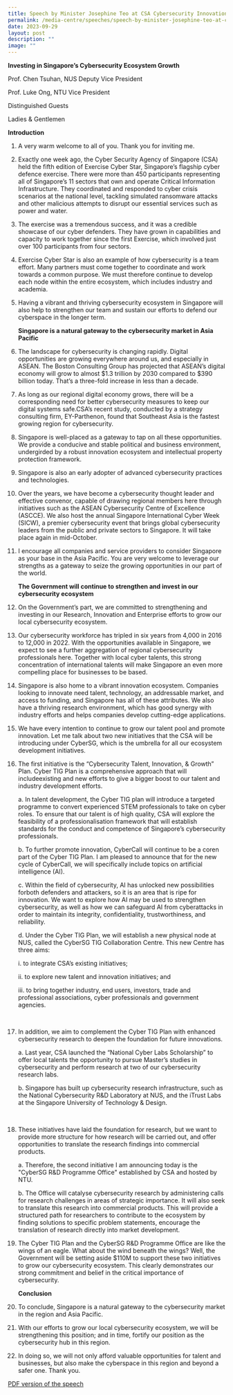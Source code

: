 ```yaml
---
title: Speech by Minister Josephine Teo at CSA Cybersecurity Innovation Day
permalink: /media-centre/speeches/speech-by-minister-josephine-teo-at-csa-cybersecurity-innovation-day/
date: 2023-09-29
layout: post
description: ""
image: ""
---
```

   **Investing in Singapore’s Cybersecurity Ecosystem Growth**

Prof. Chen Tsuhan, NUS Deputy Vice President

Prof. Luke Ong, NTU Vice President

Distinguished Guests

Ladies &amp; Gentlemen

  **Introduction**
		
1.  A very warm welcome to all of you. Thank you for inviting me.

2. Exactly one week ago, the Cyber Security Agency of Singapore (CSA) held the fifth edition of Exercise Cyber Star, Singapore’s flagship cyber defence exercise. There were more than 450 participants representing all of Singapore’s 11 sectors that own and operate Critical Information Infrastructure. They coordinated and responded to cyber crisis scenarios at the national level, tackling simulated ransomware attacks   and other malicious attempts to disrupt our essential services such as power and water.

3. The exercise was a tremendous success, and it was a credible showcase of our cyber defenders. They have grown in capabilities and capacity to work together since the first Exercise, which involved just over 100 participants from four sectors.

4. Exercise Cyber Star is also an example of how cybersecurity is a team effort. Many partners must come together to coordinate and work towards a common purpose. We must therefore continue to develop each node within the entire ecosystem, which includes industry and academia.

5. Having a vibrant and thriving cybersecurity ecosystem in Singapore will also help to strengthen our team and sustain our efforts to defend our cyberspace in the longer term.

    **Singapore is a natural gateway to the cybersecurity market in Asia Pacific**
			 
6. The landscape for cybersecurity is changing rapidly. Digital opportunities are growing everywhere around us, and especially in ASEAN. The Boston Consulting Group has projected that ASEAN’s digital economy will grow to almost $1.3 trillion by 2030 compared to $390 billion today. That’s a three-fold increase in less than a decade.

7. As long as our regional digital economy grows, there will be a corresponding need for better cybersecurity measures to keep our digital systems safe.CSA’s recent study, conducted by a strategy consulting firm, EY-Parthenon, found that Southeast Asia is the fastest growing region for cybersecurity.

8. Singapore is well-placed as a gateway to tap on all these opportunities. We provide a conducive and stable political and business environment, undergirded by a robust innovation ecosystem and intellectual property protection framework.

9. Singapore is also an early adopter of advanced cybersecurity practices and technologies.

10. Over the years, we have become a cybersecurity thought leader and effective convenor, capable of drawing regional members here through initiatives such as the ASEAN Cybersecurity Centre of Excellence (ASCCE). We also host the annual Singapore International Cyber Week (SICW), a premier cybersecurity event that brings global cybersecurity leaders from the public and private sectors to Singapore. It will take place again in mid-October.

11. I encourage all companies and service providers to consider Singapore as your base in the Asia Pacific. You are very welcome to leverage our strengths as a gateway to seize the growing opportunities in our part of the world.

    **The Government will continue to strengthen and invest in our cybersecurity ecosystem**

12. On the Government’s part, we are committed to strengthening and investing in our Research, Innovation and Enterprise efforts to grow our local cybersecurity ecosystem.

13. Our cybersecurity workforce has tripled in six years from 4,000 in 2016 to 12,000 in 2022. With the opportunities available in Singapore, we expect to see a further aggregation of regional cybersecurity professionals here. Together with local cyber talents, this strong concentration of international talents will make Singapore an even more compelling place for businesses to be based.

14. Singapore is also home to a vibrant innovation ecosystem. Companies looking to innovate need talent, technology, an addressable market, and access to funding, and Singapore has all of these attributes. We also have a thriving research environment, which has good synergy with industry efforts and helps companies develop cutting-edge applications.

15. We have every intention to continue to grow our talent pool and promote innovation. Let me talk about two new initiatives that the CSA will be introducing under CyberSG, which is the umbrella for all our ecosystem development initiatives.

16. The first initiative is the “Cybersecurity Talent, Innovation, &amp;
Growth” Plan. Cyber TIG Plan is a comprehensive approach that will includeexisting and new efforts to give a bigger boost to our talent and industry development efforts.

    a. In talent development, the Cyber TIG plan will introduce a  targeted programme to convert experienced STEM professionals to take on cyber roles. To ensure that our talent is of high quality, CSA will explore the feasibility of a professionalisation framework that will establish standards for the conduct and competence of Singapore’s cybersecurity professionals.

    b. To further promote innovation, CyberCall will continue to be a coren part of the Cyber TIG Plan. I am pleased to announce that for the new cycle of CyberCall, we will specifically include topics on artificial intelligence (AI).

    c. Within the field of cybersecurity, AI has unlocked new possibilities forboth defenders and attackers, so it is an area that is ripe for innovation. We want to explore how AI may be used to strengthen cybersecurity, as well as how we can safeguard AI from cyberattacks in order to maintain its integrity, confidentiality, trustworthiness, and reliability.

    d. Under the Cyber TIG Plan, we will establish a new physical node at NUS, called the CyberSG TIG Collaboration Centre. This new Centre has three aims:
		
    i. to integrate CSA’s existing initiatives;
		
    ii. to explore new talent and innovation initiatives; and
		
    iii. to bring together industry, end users, investors, trade and professional associations, cyber professionals and government agencies.
<br>

17. In addition, we aim to complement the Cyber TIG Plan with enhanced cybersecurity research to deepen the foundation for future innovations.

    a. Last year, CSA launched the “National Cyber Labs Scholarship” to offer local talents the opportunity to pursue Master’s studies in cybersecurity and perform research at two of our cybersecurity research labs.

    b. Singapore has built up cybersecurity research infrastructure, such as the National Cybersecurity R&amp;D Laboratory at NUS, and the iTrust Labs at the Singapore University of Technology &amp; Design.
<br>

18. These initiatives have laid the foundation for research, but we want to provide more structure for how research will be carried out, and offer opportunities to translate the research findings into commercial products.

    a. Therefore, the second initiative I am announcing today is the "CyberSG R&amp;D Programme Office" established by CSA and hosted by NTU.

    b. The Office will catalyse cybersecurity research by administering calls for research challenges in areas of strategic importance. It will also seek to translate this research into commercial products. This will provide a structured path for researchers to contribute to the ecosystem by finding solutions to specific problem statements, encourage the translation of research directly into market development.

19. The Cyber TIG Plan and the CyberSG R&amp;D Programme Office are like the wings of an eagle. What about the wind beneath the wings? Well, the Government will be setting aside $110M to support these two initiatives to grow our cybersecurity ecosystem. This clearly demonstrates our strong commitment and belief in the critical importance of cybersecurity.

      **Conclusion** 

20. To conclude, Singapore is a natural gateway to the cybersecurity market in the region and Asia Pacific.

21. With our efforts to grow our local cybersecurity ecosystem, we will be strengthening this position; and in time, fortify our position as the cybersecurity hub in this region.

22. In doing so, we will not only afford valuable opportunities for talent and businesses, but also make the cyberspace in this region and beyond a safer one. Thank you.

[PDF version of the speech](/files/Speeches%202023/speech%20by%20minister%20at%20cybersecurity%20innovation%20day%20(002).pdf)